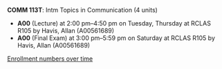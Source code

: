 **COMM 113T**: Intm Topics in Communication (4 units)

- **A00** (Lecture) at 2:00 pm–4:50 pm on Tuesday, Thursday at RCLAS R105 by Havis, Allan (A00561689)
- **A00** (Final Exam) at 3:00 pm–5:59 pm on Saturday at RCLAS R105 by Havis, Allan (A00561689)

[Enrollment numbers over time](./COMM113T.tsv)
